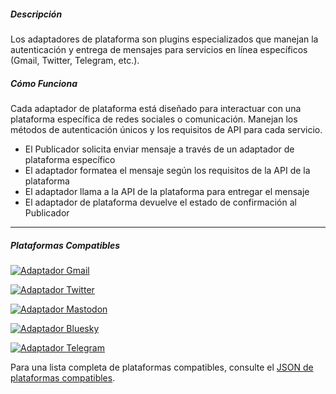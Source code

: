 ##### Descripción

Los adaptadores de plataforma son plugins especializados que manejan la autenticación y entrega de mensajes para servicios en línea específicos (Gmail, Twitter, Telegram, etc.).

##### Cómo Funciona

Cada adaptador de plataforma está diseñado para interactuar con una plataforma específica de redes sociales o comunicación. Manejan los métodos de autenticación únicos y los requisitos de API para cada servicio.

- El Publicador solicita enviar mensaje a través de un adaptador de plataforma específico
- El adaptador formatea el mensaje según los requisitos de la API de la plataforma
- El adaptador llama a la API de la plataforma para entregar el mensaje
- El adaptador de plataforma devuelve el estado de confirmación al Publicador

---

##### Plataformas Compatibles

[![Adaptador Gmail](https://img.shields.io/badge/🔌_Platforms-Repository-purple?style=for-the-badge&logo=github)](https://github.com/smswithoutborders/gmail-oauth2-adapter)

[![Adaptador Twitter](https://img.shields.io/badge/🔌_Platforms-Repository-purple?style=for-the-badge&logo=github)](https://github.com/smswithoutborders/twitter-oauth2-adapter)

[![Adaptador Mastodon](https://img.shields.io/badge/🔌_Platforms-Repository-purple?style=for-the-badge&logo=github)](https://github.com/smswithoutborders/mastodon-oauth2-adapter)

[![Adaptador Bluesky](https://img.shields.io/badge/🔌_Platforms-Repository-purple?style=for-the-badge&logo=github)](https://github.com/smswithoutborders/bluesky-oauth2-adapter)

[![Adaptador Telegram](https://img.shields.io/badge/🔌_Platforms-Repository-purple?style=for-the-badge&logo=github)](https://github.com/smswithoutborders/telegram-pnba-adapter)

Para una lista completa de plataformas compatibles, consulte el <a href="https://publisher.smswithoutborders.com/v1/platforms" target="_blank">JSON de plataformas compatibles</a>.
